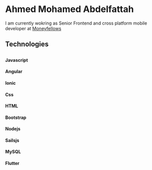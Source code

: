 <h1>Ahmed Mohamed Abdelfattah</h1>

<p>I am currently wokring as Senior Frontend and cross platform mobile developer at <a target="_blank" href="https://www.moneyfellows.com">Moneyfellows</a> </p>

<h2>Technologies<h2>
<h4>Javascript</h4>
<h4>Angular</h4>
<h4>Ionic<h4>
<h4>Css<h4>
<h4>HTML<h4>
<h4>Bootstrap</h4>
<h4>Nodejs<h4>
<h4>Sailsjs<h4>
<h4>MySQL<h4>
<h4>Flutter<h4>
